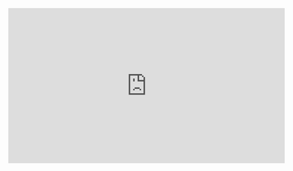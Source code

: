 <iframe width="560" height="315" src="https://www.youtube.com/embed/GLUBIUk_AXU" frameborder="0" allowfullscreen></iframe>
